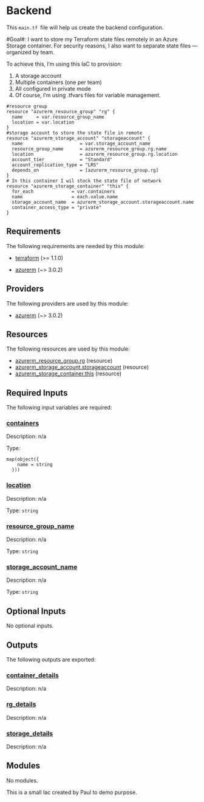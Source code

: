 <!-- BEGIN_TF_DOCS -->
# Backend

This `main.tf `file will help us create the backend configuration.

#Goal#: I want to store my Terraform state files remotely in an Azure Storage container.
For security reasons, I also want to separate state files — organized by team.

To achieve this, I’m using this IaC to provision:
1. A storage account
2. Multiple containers (one per team)
3. All configured in private mode
4. Of course, I’m using .tfvars files for variable management.

```hcl
#resource group
resource "azurerm_resource_group" "rg" {
  name     = var.resource_group_name
  location = var.location
}
#storage account to store the state file in remote
resource "azurerm_storage_account" "storageaccount" {
  name                     = var.storage_account_name
  resource_group_name      = azurerm_resource_group.rg.name
  location                 = azurerm_resource_group.rg.location
  account_tier             = "Standard"
  account_replication_type = "LRS"
  depends_on               = [azurerm_resource_group.rg]
}
# In this container I wil stock the state file of network
resource "azurerm_storage_container" "this" {
  for_each              = var.containers
  name                  = each.value.name
  storage_account_name  = azurerm_storage_account.storageaccount.name
  container_access_type = "private"
}

```

<!-- markdownlint-disable MD033 -->
## Requirements

The following requirements are needed by this module:

- <a name="requirement_terraform"></a> [terraform](#requirement\_terraform) (>= 1.1.0)

- <a name="requirement_azurerm"></a> [azurerm](#requirement\_azurerm) (~> 3.0.2)

## Providers

The following providers are used by this module:

- <a name="provider_azurerm"></a> [azurerm](#provider\_azurerm) (~> 3.0.2)

## Resources

The following resources are used by this module:

- [azurerm_resource_group.rg](https://registry.terraform.io/providers/hashicorp/azurerm/latest/docs/resources/resource_group) (resource)
- [azurerm_storage_account.storageaccount](https://registry.terraform.io/providers/hashicorp/azurerm/latest/docs/resources/storage_account) (resource)
- [azurerm_storage_container.this](https://registry.terraform.io/providers/hashicorp/azurerm/latest/docs/resources/storage_container) (resource)

<!-- markdownlint-disable MD013 -->
## Required Inputs

The following input variables are required:

### <a name="input_containers"></a> [containers](#input\_containers)

Description: n/a

Type:

```hcl
map(object({
    name = string
  }))
```

### <a name="input_location"></a> [location](#input\_location)

Description: n/a

Type: `string`

### <a name="input_resource_group_name"></a> [resource\_group\_name](#input\_resource\_group\_name)

Description: n/a

Type: `string`

### <a name="input_storage_account_name"></a> [storage\_account\_name](#input\_storage\_account\_name)

Description: n/a

Type: `string`

## Optional Inputs

No optional inputs.

## Outputs

The following outputs are exported:

### <a name="output_container_details"></a> [container\_details](#output\_container\_details)

Description: n/a

### <a name="output_rg_details"></a> [rg\_details](#output\_rg\_details)

Description: n/a

### <a name="output_storage_details"></a> [storage\_details](#output\_storage\_details)

Description: n/a

## Modules

No modules.

This is a small Iac created by Paul to demo purpose.
<!-- END_TF_DOCS -->